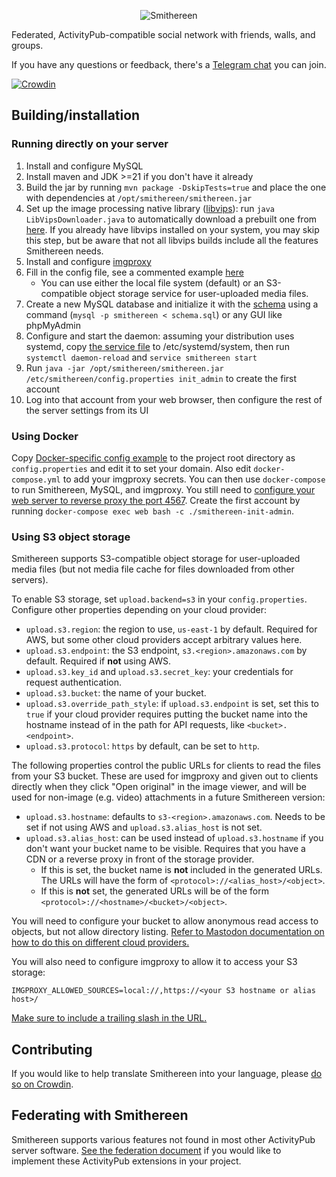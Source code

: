<p align="center"><img src="/img/logo_text.svg" alt="Smithereen"/></p>

Federated, ActivityPub-compatible social network with friends, walls, and groups.

If you have any questions or feedback, there's a [Telegram chat](https://t.me/SmithereenProject) you can join.

[![Crowdin](https://badges.crowdin.net/smithereen/localized.svg)](https://crowdin.com/project/smithereen)

## Building/installation

### Running directly on your server

1. Install and configure MySQL
2. Install maven and JDK >=21 if you don't have it already
3. Build the jar by running `mvn package -DskipTests=true` and place the one with dependencies at `/opt/smithereen/smithereen.jar`
4. Set up the image processing native library ([libvips](https://github.com/libvips/libvips)): run `java LibVipsDownloader.java` to automatically download a prebuilt one from [here](https://github.com/lovell/sharp-libvips). If you already have libvips installed on your system, you may skip this step, but be aware that not all libvips builds include all the features Smithereen needs.
5. Install and configure [imgproxy](https://docs.imgproxy.net/GETTING_STARTED)
6. Fill in the config file, see a commented example [here](examples/config.properties)
	- You can use either the local file system (default) or an S3-compatible object storage service for user-uploaded media files.
7. Create a new MySQL database and initialize it with the [schema](schema.sql) using a command (`mysql -p smithereen < schema.sql`) or any GUI like phpMyAdmin
8. Configure and start the daemon: assuming your distribution uses systemd, copy [the service file](examples/smithereen.service) to /etc/systemd/system, then run `systemctl daemon-reload` and `service smithereen start`
9. Run `java -jar /opt/smithereen/smithereen.jar /etc/smithereen/config.properties init_admin` to create the first account
10. Log into that account from your web browser, then configure the rest of the server settings from its UI

### Using Docker

Copy [Docker-specific config example](examples/config_docker.properties) to the project root directory as `config.properties` and edit it to set your domain. Also edit `docker-compose.yml` to add your imgproxy secrets. You can then use `docker-compose` to run Smithereen, MySQL, and imgproxy. You still need to [configure your web server to reverse proxy the port 4567](examples/nginx.conf). Create the first account by running `docker-compose exec web bash -c ./smithereen-init-admin`.

### Using S3 object storage

Smithereen supports S3-compatible object storage for user-uploaded media files (but not media file cache for files downloaded from other servers).

To enable S3 storage, set `upload.backend=s3` in your `config.properties`. Configure other properties depending on your cloud provider:
- `upload.s3.region`: the region to use, `us-east-1` by default. Required for AWS, but some other cloud providers accept arbitrary values here.
- `upload.s3.endpoint`: the S3 endpoint, `s3.<region>.amazonaws.com` by default. Required if **not** using AWS.
- `upload.s3.key_id` and `upload.s3.secret_key`: your credentials for request authentication.
- `upload.s3.bucket`: the name of your bucket.
- `upload.s3.override_path_style`: if `upload.s3.endpoint` is set, set this to `true` if your cloud provider requires 
putting the bucket name into the hostname instead of in the path for API requests, like `<bucket>.<endpoint>`.
- `upload.s3.protocol`: `https` by default, can be set to `http`.

The following properties control the public URLs for clients to read the files from your S3 bucket. These are used for imgproxy and given out to clients directly when they click "Open original" in the image viewer, and will be used for non-image (e.g. video) attachments in a future Smithereen version:
- `upload.s3.hostname`: defaults to `s3-<region>.amazonaws.com`. Needs to be set if not using AWS and `upload.s3.alias_host` is not set.
- `upload.s3.alias_host`: can be used instead of `upload.s3.hostname` if you don't want your bucket name to be visible. Requires that you have a CDN or a reverse proxy in front of the storage provider.
  - If this is set, the bucket name is **not** included in the generated URLs. The URLs will have the form of `<protocol>://<alias_host>/<object>`.
  - If this is **not** set, the generated URLs will be of the form `<protocol>://<hostname>/<bucket>/<object>`.

You will need to configure your bucket to allow anonymous read access to objects, but not allow directory listing. [Refer to Mastodon documentation on how to do this on different cloud providers.](https://docs.joinmastodon.org/admin/optional/object-storage/#minio)

You will also need to configure imgproxy to allow it to access your S3 storage:
```
IMGPROXY_ALLOWED_SOURCES=local://,https://<your S3 hostname or alias host>/
```
[Make sure to include a trailing slash in the URL.](https://docs.imgproxy.net/configuration/options#IMGPROXY_ALLOWED_SOURCES)

## Contributing

If you would like to help translate Smithereen into your language, please [do so on Crowdin](https://crowdin.com/project/smithereen).

## Federating with Smithereen

Smithereen supports various features not found in most other ActivityPub server software. [See the federation document](/FEDERATION.md) if you would like to implement these ActivityPub extensions in your project.

